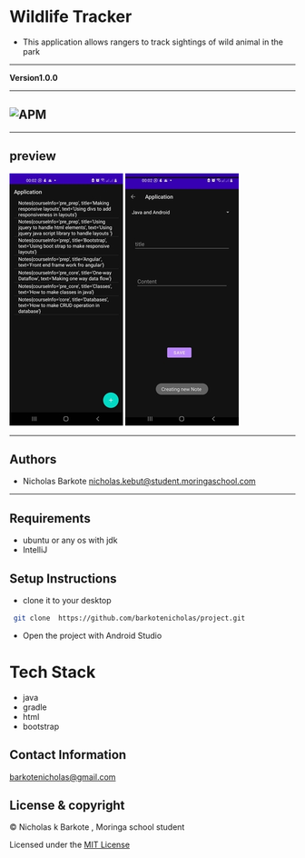 # Wildlife Tracker
- This application allows rangers to track sightings of wild animal in the park
----
**Version1.0.0**

---
![APM](https://img.shields.io/apm/l/vim-mode)
---


---
## preview
![ScreenShot](screenshots/one.jpg)
![ScreenShot](screenshots/two.jpg)

---

## Authors
- Nicholas Barkote <nicholas.kebut@student.moringaschool.com>
---

## Requirements
- ubuntu or any os with jdk
- IntelliJ


## Setup Instructions

* clone it to your desktop
```bash
 git clone  https://github.com/barkotenicholas/project.git
   ```
* Open the project with Android Studio

# Tech Stack

- java
- gradle
- html
- bootstrap


## Contact Information

<a href="mailto:barkotenicholas@gmail.com">barkotenicholas@gmail.com</a>



## License & copyright

© Nicholas k Barkote , Moringa school student

Licensed under the [MIT License](LICENSE)